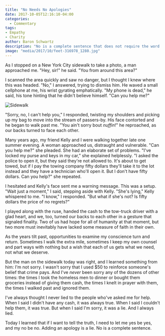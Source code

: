 ```yaml
---
title: "No Needs No Apologies"
date: 2017-10-05T12:16:10-04:00
categories:
  - Commentary
tags:
- Empathy
- Charity
author: Baron Schwartz
description: "No is a complete sentence that does not require the word 'Sorry'."
image: "media/2017/10/feet-316978_1280.jpg"
---
```


As I stopped on a New York City sidewalk to take a photo, a man approached me.
"Hey, sir!" he said. "You from around this area?"

I scanned the area quickly and saw no danger, but I thought I knew where this
was headed. "No," I answered, trying to dismiss him. He waved a small cellphone
at me, his wrist gyrating emphatically. "My phone is dead," he said, his tone
hinting that he didn't believe himself.  "Can you help me?"

![Sidewalk](/media/2017/10/feet-316978_1280.jpg)

<!--more-->

"Sorry, no, I can't help you," I responded, twisting my shoulders and picking up
my bag to move into the stream of passers-by. His face contorted and he began to
walk past me. "You ain't sorry bout *nuffin*!" he reproached, as our
backs turned to face each other.

Many years ago, my friend Kelly and I were walking together late one summer
evening.  A woman approached us, distraught and vulnerable. "Can you help me?"
she pleaded.  She had an elaborate set of problems. "I've locked my purse and
keys in my car," she explained helplessly. "I asked the police to open it, but
they said they're not allowed to.  It's about to get towed, but if I pay the
towing company fifty dollars they'll take it to the lot instead and they have a
technician who'll open it.  But I don't have fifty dollars. Can you help?" she
repeated.

I hesitated and Kelly's face sent me a warning message. This was a setup.
"Wait just a moment," I said, stepping aside with Kelly. "She's lying," Kelly
whispered to me. "I know," I responded. "But what if she's not? Is fifty dollars
the price of no regrets?"

I played along with the ruse, handed the cash to the tow-truck driver with a
glad heart, and we, too, turned our backs to each other in a gesture that
signaled finality. Two of us had hope for all of humanity at that moment, but
two more must inevitably have lacked some measure of faith in their own.

As the years tilt past, opportunities to examine my conscience turn and return.
Sometimes I walk the extra mile, sometimes I keep my own counsel and part ways
with nothing but a wish that each of us gets what we need, not what we deserve.

But the man on the sidewalk today was right, and I learned something from him:
I'm not sorry. I wasn't sorry that I used $50 to reinforce someone's belief that
crime pays. And I've *never* been sorry any of the dozens of other times: the
times I took the homeless men to dinner or bought them groceries instead of
giving them cash, the times I knelt in prayer with them, the times I walked past
and ignored them.

I've always thought I never lied to the people who've asked me for help. When I
said I didn't have any cash, it was always true. When I said I couldn't help
them, it was true. But when I said I'm sorry, it was a lie.  And I always lied.

Today I learned that if I want to tell the truth, I need to let me yes be yes,
and my no be no. Adding an apology is a lie. No is a complete sentence.
